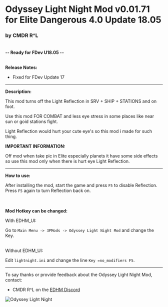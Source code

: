 # Odyssey Light Night Mod v0.01.71 for Elite Dangerous 4.0 Update 18.05

### by CMDR R^L<br><br>

**-- Ready for FDev U18.05 --**<br><br>

**Release Notes:**
- Fixed for FDev Update 17

-------------------------------------------------------------------------

**Description:**

This mod turns off the Light Reflection in SRV + SHIP + STATIONS and on foot.

Use this mod FOR COMBAT and less eye stress in some places like near sun or goid stations fight.

Light Reflection would hurt your cute eye's so this mod i made for such thing.<br>

**IMPORTANT INFORMATION:**

Off mod when take pic in Elite especially planets it have some side effects so use this mod only when there is hurt eye Light Reflection.<br>

-------------------------------------------------------------------------

**How to use:**

After installing the mod, start the game and press `F5` to disable Reflection.
Press `F5` again to turn Reflection back on.
<br><br><br>

**Mod Hotkey can be changed:**

With EDHM_UI:

Go to `Main Menu -> 3PMods -> Odyssey Light Night Mod` and change the Key.<br><br>

Without EDHM_UI:

Edit `lightnight.ini` and change the line `Key =no_modifiers F5`.

-------------------------------------------------------------------------

To say thanks or provide feedback about the Odyssey Light Night Mod, contact:
- CMDR R^L on the [EDHM Discord](https://discord.gg/KTYgJegfYw)<br>

![Odyssey Light Night](https://github.com/psychicEgg/EDHM/blob/main/Odyssey/3rdPartyMods/LightNight/LightNight_Preview.png?raw=true)
